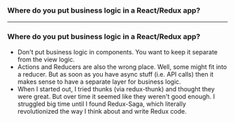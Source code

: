 ### Where do you put business logic in a React/Redux app?


--------------------------------------------------------

### Where do you put business logic in a React/Redux app?

* Don't put business logic in components. You want to keep it separate from the view logic.
* Actions and Reducers are also the wrong place. Well, some might fit into a reducer. But as soon as you have async stuff (i.e. API calls) then it makes sense to have a separate layer for business logic.
* When I started out, I tried thunks (via redux-thunk) and thought they were great. But over time it seemed like they weren't good enough. I struggled big time until I found Redux-Saga, which literally revolutionized the way I think about and write Redux code.
